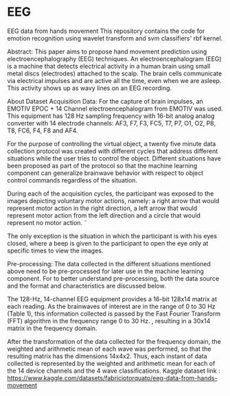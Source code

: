 # EEG
EEG data from hands movement
This repository contains the code for emotion recognition using wavelet transform and svm classifiers' rbf kernel.

Abstract:
This paper aims to propose hand movement prediction using electroencephalography (EEG) techniques.​ ​An electroencephalogram (EEG) is a machine that detects electrical activity in a human brain using small metal discs (electrodes) attached to the scalp. The brain cells communicate via electrical impulses and are active all the time, even when we are asleep. This activity shows up as wavy lines on an EEG recording.

About Dataset
Acquisition Data:
For the capture of brain impulses, an EMOTIV EPOC + 14 Channel electroencephalogram from EMOTIV was used. This equipment has 128 Hz sampling frequency with 16-bit analog analog converter with 14 electrode channels: AF3, F7, F3, FC5, T7, P7, O1, O2, P8, T8, FC6, F4, F8 and AF4.

For the purpose of controlling the virtual object, a twenty five minute data collection protocol was created with different cycles that address different situations while the user tries to control the object. Different situations have been proposed as part of the protocol so that the machine learning component can generalize brainwave behavior with respect to object control commands regardless of the situation.

During each of the acquisition cycles, the participant was exposed to the images depicting voluntary motor actions, namely: a right arrow that would represent motor action in the right direction, a left arrow that would represent motor action from the left direction and a circle that would represent no motor action. ̃

The only exception is the situation in which the participant is with his eyes closed, where a beep is given to the participant to open the eye only at specific times to view the images.

Pre-processing:
The data collected in the different situations mentioned above need to be pre-processed for later use in the machine learning component. For to better understand pre-processing, both the data source and the format and characteristics are discussed below.

The 128-Hz, 14-channel EEG equipment provides a 16-bit 128x14 matrix at each reading. As the brainwaves of interest are in the range of 0 to 30 Hz (Table 1), this information collected is passed by the Fast Fourier Transform (FFT) algorithm in the frequency range 0 to 30 Hz. , resulting in a 30x14 matrix in the frequency domain.

After the transformation of the data collected for the frequency domain, the weighted and arithmetic mean of each wave was performed, so that the resulting matrix has the dimensions 14x4x2. Thus, each instant of data collected is represented by the weighted and arithmetic mean for each of the 14 device channels and the 4 wave classifications.
Kaggle dataset link : https://www.kaggle.com/datasets/fabriciotorquato/eeg-data-from-hands-movement
